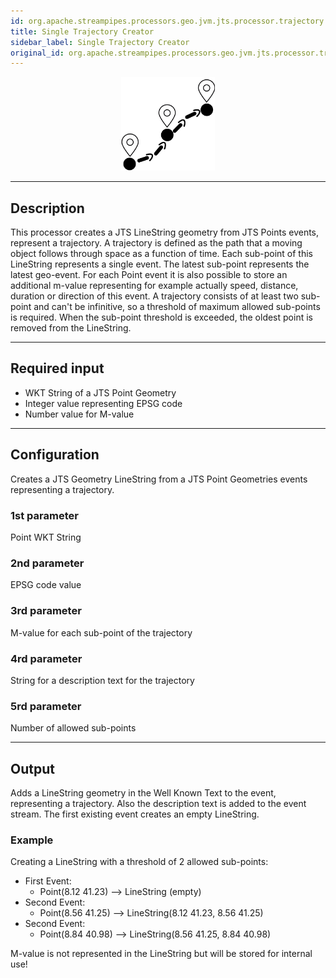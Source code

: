 ```yaml
---
id: org.apache.streampipes.processors.geo.jvm.jts.processor.trajectory
title: Single Trajectory Creator
sidebar_label: Single Trajectory Creator
original_id: org.apache.streampipes.processors.geo.jvm.jts.processor.trajectory
---
```


<!--
  ~ Licensed to the Apache Software Foundation (ASF) under one or more
  ~ contributor license agreements.  See the NOTICE file distributed with
  ~ this work for additional information regarding copyright ownership.
  ~ The ASF licenses this file to You under the Apache License, Version 2.0
  ~ (the "License"); you may not use this file except in compliance with
  ~ the License.  You may obtain a copy of the License at
  ~
  ~    http://www.apache.org/licenses/LICENSE-2.0
  ~
  ~ Unless required by applicable law or agreed to in writing, software
  ~ distributed under the License is distributed on an "AS IS" BASIS,
  ~ WITHOUT WARRANTIES OR CONDITIONS OF ANY KIND, either express or implied.
  ~ See the License for the specific language governing permissions and
  ~ limitations under the License.
  ~
  -->



<p align="center">
    <img src="/img/pipeline-elements/org.apache.streampipes.processors.geo.jvm.jts.processor.trajectory/icon.png" width="150px;" class="pe-image-documentation"/>
</p>

***

## Description

This processor creates a JTS LineString geometry from  JTS Points events, represent a trajectory. A trajectory is defined  as the path that a moving object follows through space as a function of time. Each sub-point of this LineString represents a single event. The latest sub-point represents the latest geo-event. For each Point event it is also possible to store an additional m-value representing for example actually speed, distance, duration or direction of this event. A trajectory consists of at least two sub-point and can't be infinitive, so a threshold of maximum allowed sub-points is required. When the sub-point threshold is exceeded, the oldest point is removed from the LineString.
***

## Required input

*  WKT String of a JTS Point Geometry
*  Integer value representing EPSG code
*  Number value for M-value


***

## Configuration

Creates a JTS Geometry LineString from a JTS Point Geometries events representing a trajectory.


### 1st parameter
Point WKT String

### 2nd parameter
EPSG code value

### 3rd parameter
M-value for each sub-point of the trajectory

### 4rd parameter
String for a description text for the trajectory

### 5rd parameter
Number of allowed sub-points

***

## Output

Adds a LineString geometry in the Well Known Text to the event, representing a trajectory. Also the description text is added to the event stream. The first existing event creates an empty LineString.

### Example
Creating a LineString with a threshold of 2 allowed sub-points:

* First Event:
  * Point(8.12 41.23) --> LineString (empty)
* Second Event:
  * Point(8.56 41.25) --> LineString(8.12 41.23, 8.56 41.25)
* Second Event:
  * Point(8.84 40.98) --> LineString(8.56 41.25, 8.84 40.98)

M-value is not represented in the LineString but will be stored for internal use!
